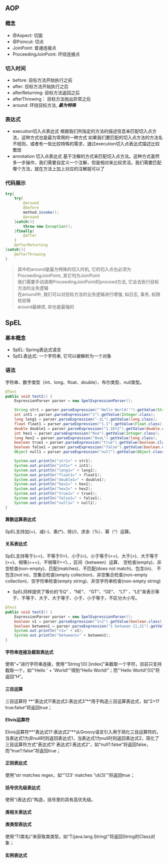 ## AOP
### 概念
- @Aspect: 切面
- @Poincut: 切点
- JoinPoint: 普通连接点
- ProceedingJoinPoint: 环绕连接点
### 切入时间
- before: 目标方法开始执行之前
- after: 目标方法开始执行之后
- afterReturning: 目标方法返回之后
- afterThrowing： 目标方法抛出异常之后
- around: 环绕目标方法, ****_最为特殊_****
### 表达式
- execution切入点表达式
根据我们所指定的方法的描述信息来匹配切入点方法，这种方式也是最为常用的一种方式
如果我们要匹配的切入点方法的方法名不规则，或者有一些比较特殊的需求，通过execution切入点表达式描述比较繁琐
- annotation 切入点表达式
基于注解的方式来匹配切入点方法。这种方式虽然多一步操作，我们需要自定义一个注解，但是相对来比较灵活。我们需要匹配哪个方法，就在方法上加上对应的注解就可以了

### 代码展示
```java
try{
    try{
        @around
        @before
        method.invoke();
        @around
    }catch(){
        throw new Exception();
    }finally{
        @after
    }
    @afterReturning
}catch(){
    @afterThrowing
}

```
> 其中的around是最为特殊的切入时机, 它的切入点也必须为ProceedingJoinPoint, 其它均为JoinPoint<br>
> 我们需要手动调用ProceedingJoinPoint的proceed方法, 它会去执行目标方法的业务逻辑<br>
> 在around中, 我们可以对目标方法的业务逻辑进行增强, 如日志, 事务, 权限校验等<br>
> around最麻烦, 却也是最强的<br>

## SpEL
### 基本概念
- SpEL: Spring表达式语言
- SpEL表达式: 一个字符串, 它可以被解析为一个对象
### 语法
字符串、数字类型（int、long、float、double）、布尔类型、null类型。
```java
@Test
public void test2() {
    ExpressionParser parser = new SpelExpressionParser();

    String str1 = parser.parseExpression("'Hello World!'").getValue(String.class);
    int int1 = parser.parseExpression("1").getValue(Integer.class);
    long long1 = parser.parseExpression("-1L").getValue(long.class);
    float float1 = parser.parseExpression("1.1").getValue(Float.class);
    double double1 = parser.parseExpression("1.1E+2").getValue(double.class);
    int hex1 = parser.parseExpression("0xa").getValue(Integer.class);
    long hex2 = parser.parseExpression("0xaL").getValue(long.class);
    boolean true1 = parser.parseExpression("true").getValue(boolean.class);
    boolean false1 = parser.parseExpression("false").getValue(boolean.class);
    Object null1 = parser.parseExpression("null").getValue(Object.class);

    System.out.println("str1=" + str1);
    System.out.println("int1=" + int1);
    System.out.println("long1=" + long1);
    System.out.println("float1=" + float1);
    System.out.println("double1=" + double1);
    System.out.println("hex1=" + hex1);
    System.out.println("hex2=" + hex2);
    System.out.println("true1=" + true1);
    System.out.println("false1=" + false1);
    System.out.println("null1=" + null1);
}
```
#### 算数运算表达式
SpEL支持加(+)、减(-)、乘(*)、除(/)、求余（%）、幂（^）运算。

#### 关系表达式
SpEL支持等于(==)、不等于(!=)、小于(<)、小于等于(<=)、大于(>)、大于等于(>=)、相等(===)、不相等(!==)、，区间（between）运算、
空检查(empty)、非空检查(non-empty)、匹配(matches)、不匹配(does not match)、包含(in)、
不包含(not in)、空集合检查(empty collection)、非空集合检查(non-empty collection)、空字符串检查(empty string)、非空字符串检查(non-empty string)
- SpEL同样提供了等价的“EQ” 、“NE”、 “GT”、“GE”、 “LT” 、“LE”来表示等于、不等于、大于、大于等于、小于、小于等于，不区分大小写。
```java
@Test
public void test3() {
    ExpressionParser parser = new SpelExpressionParser();
    boolean v1 = parser.parseExpression("1>2").getValue(boolean.class);
    boolean between1 = parser.parseExpression("1 between {1,2}").getValue(boolean.class);
    System.out.println("v1=" + v1);
    System.out.println("between1=" + between1);
}
```
#### 字符串连接及截取表达式
使用“+”进行字符串连接，使用“'String'[0] [index]”来截取一个字符，目前只支持截取一个，如“'Hello ' + 'World!'”得到“Hello World!”；而“'Hello World!'[0]”将返回“H”。

#### 三目运算
三目运算符 **“表达式1?表达式2:表达式3”**用于构造三目运算表达式，如“2>1?true:false”将返回true；

#### Elivis运算符
Elivis运算符**“表达式1?:表达式2”**从Groovy语言引入用于简化三目运算符的，当表达式1为非null时则返回表达式1，当表达式1为null时则返回表达式2，简化了三目运算符方式“表达式1? 表达式1:表达式2”，如“null?:false”将返回false，而“true?:false”将返回true；

#### 正则表达式
使用“str matches regex，如“'123' matches '\d{3}'”将返回true；

#### 括号优先级表达式
使用“(表达式)”构造，括号里的具有高优先级。

#### 类相关表达式
#### 类类型表达式
使用“T(类名)”来获取类类型，如“T(java.lang.String)”将返回String的Class对象；
#### 实例表达式
